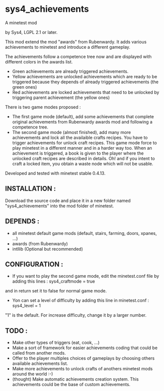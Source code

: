 # sys4_achievements
A minetest mod

by Sys4, LGPL 2.1 or later.

This mod extend the mod "awards" from Rubenwardy.
It adds various achievements to minetest and introduce a different gameplay.

The achievements follow a competence tree now and are displayed with different colors in the awards list.
- Green achievements are already triggered achievements.
- Yellow achievements are unlocked achievements which are ready to be triggered because they depends of already triggered achievements (the green ones)
- Red achievements are locked achievements that need to be unlocked by triggering parent achievement (the yellow ones)

There is two game modes proposed :
- The first game mode (default), add some achievements that complete original achievements from Rubenwardy awards mod and following a competence tree.
- The second game mode (almost finished), add many more achievements and lock all the availaible crafts recipes. You have to trigger achievements for unlock craft recipes. This game mode force to play minetest in a different manner and in a harder way too. When an achievement is triggered, a book is given to the player where the unlocked craft recipes are described in details. Oh! and if you intent to craft a locked item, you obtain a waste node which will not be usable.

Developed and tested with minetest stable 0.4.13.

INSTALLATION :
--------------
Download the source code and place it in a new folder named "sys4_achievements" into the mod folder of minetest.

DEPENDS :
---------
- all minetest default game mods (default, stairs, farming, doors, xpanes, ...)
- awards (from Rubenwardy)
- intllib (Optional but recommended)

CONFIGURATION :
---------------
- If you want to play the second game mode, edit the minetest.conf file by adding this lines :
sys4_craftmode = true

and in return set it to false for normal game mode.

- Yon can set a level of difficulty by adding this line in minetest.conf :
sys4_level = 1

"1" is the default. For increase difficulty, change it by a larger number.

TODO :
------
- Make other types of triggers (eat, cook, ...)
- Make a sort of framework for easier achievements coding that could be called from another mods.
- Offer to the player multiples choices of gameplays by choosing others available achievements list.
- Make more achievements to unlock crafts of anothers minetest mods around the world :-)
- (thought) Make automatic achievements creation system. This achievements could be the base of custom achievements. 